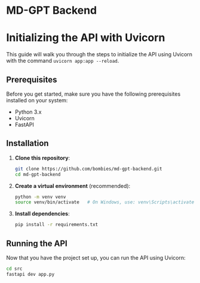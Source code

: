 # MD-GPT Backend

# Initializing the API with Uvicorn

This guide will walk you through the steps to initialize the API using Uvicorn with the command `uvicorn app:app --reload`.

## Prerequisites

Before you get started, make sure you have the following prerequisites installed on your system:

- Python 3.x
- Uvicorn
- FastAPI

## Installation

1. **Clone this repository**:

    ```bash
    git clone https://github.com/bombies/md-gpt-backend.git
    cd md-gpt-backend
    ```

2. **Create a virtual environment** (recommended):

    ```bash
    python -m venv venv
    source venv/bin/activate   # On Windows, use: venv\Scripts\activate
    ```

3. **Install dependencies**:

    ```bash
    pip install -r requirements.txt
    ```

## Running the API

Now that you have the project set up, you can run the API using Uvicorn:

```bash
cd src
fastapi dev app.py
```
